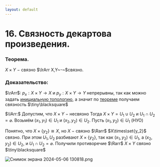 ```yaml
---
layout: default
---
```

# 16. Связность декартова произведения.

### Теорема.
$X\times Y~-~$связно $\lrArr X,Y~-~$связно.

### Доказательство:
$\rArr$:
$p_x:X\times Y\to X$ и $p_y:X\times Y\to Y$ непрерывны, так как можно задать [инициальную топологию](18-03-24.md), а значит по [теореме](08-04-24.md) получаем связность  $\tiny\blacksquare$

$\lArr:$ 
Допустим, что $X\times Y~-~$несвязно
Тогда $X\times Y=U_1\cup U_2$ и $U_1\cap U_2=\varnothing$.
Возьмём $(x_1,y_1)\in U_1$ и $(x_2,y_2)\in U_2$.
Пусть $(x_1,y_2)\in U_1$ (НУО)

Понятно, что $X\times \{y_2\}\cong X$, но $X~-~$связно $\Rarr$ $X\times\set{y_2}$ связно.
При этом $U_1,U_2$ разбивают $X\times \{y_2\}$, так
как $(x_1,y_2)\in U_1$, а $(x_2,y_2)\in U_2$, и $U_1\cap U_2=\varnothing$.
Получили противоречие $\Rarr$ $X\times Y$ связно  $\tiny\blacksquare$

![Снимок экрана 2024-05-06 130818.png](%D0%A1%D0%BD%D0%B8%D0%BC%D0%BE%D0%BA_%D1%8D%D0%BA%D1%80%D0%B0%D0%BD%D0%B0_2024-05-06_130818.png)